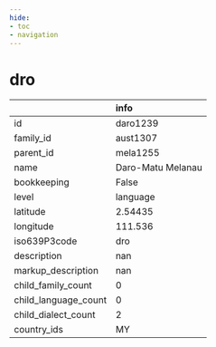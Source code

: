 ```yaml
---
hide:
- toc
- navigation
---
```

# dro
|                      | info              |
|:---------------------|:------------------|
| id                   | daro1239          |
| family_id            | aust1307          |
| parent_id            | mela1255          |
| name                 | Daro-Matu Melanau |
| bookkeeping          | False             |
| level                | language          |
| latitude             | 2.54435           |
| longitude            | 111.536           |
| iso639P3code         | dro               |
| description          | nan               |
| markup_description   | nan               |
| child_family_count   | 0                 |
| child_language_count | 0                 |
| child_dialect_count  | 2                 |
| country_ids          | MY                |